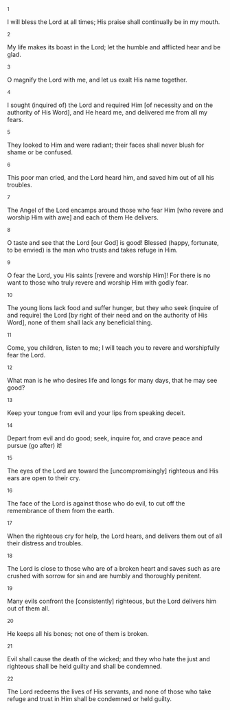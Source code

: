 <sup>1</sup> 

I will bless the Lord at all times; His praise shall continually be in my mouth. 

<sup>2</sup> 

My life makes its boast in the Lord; let the humble and afflicted hear and be glad. 

<sup>3</sup> 

O magnify the Lord with me, and let us exalt His name together. 

<sup>4</sup> 

I sought (inquired of) the Lord and required Him [of necessity and on the authority of His Word], and He heard me, and delivered me from all my fears. 

<sup>5</sup> 

They looked to Him and were radiant; their faces shall never blush for shame or be confused. 

<sup>6</sup> 

This poor man cried, and the Lord heard him, and saved him out of all his troubles. 

<sup>7</sup> 

The Angel of the Lord encamps around those who fear Him [who revere and worship Him with awe] and each of them He delivers. 

<sup>8</sup> 

O taste and see that the Lord [our God] is good! Blessed (happy, fortunate, to be envied) is the man who trusts and takes refuge in Him. 

<sup>9</sup> 

O fear the Lord, you His saints [revere and worship Him]! For there is no want to those who truly revere and worship Him with godly fear. 

<sup>10</sup> 

The young lions lack food and suffer hunger, but they who seek (inquire of and require) the Lord [by right of their need and on the authority of His Word], none of them shall lack any beneficial thing. 

<sup>11</sup> 

Come, you children, listen to me; I will teach you to revere and worshipfully fear the Lord. 

<sup>12</sup> 

What man is he who desires life and longs for many days, that he may see good? 

<sup>13</sup> 

Keep your tongue from evil and your lips from speaking deceit. 

<sup>14</sup> 

Depart from evil and do good; seek, inquire for, and crave peace and pursue (go after) it! 

<sup>15</sup> 

The eyes of the Lord are toward the [uncompromisingly] righteous and His ears are open to their cry. 

<sup>16</sup> 

The face of the Lord is against those who do evil, to cut off the remembrance of them from the earth. 

<sup>17</sup> 

When the righteous cry for help, the Lord hears, and delivers them out of all their distress and troubles. 

<sup>18</sup> 

The Lord is close to those who are of a broken heart and saves such as are crushed with sorrow for sin and are humbly and thoroughly penitent. 

<sup>19</sup> 

Many evils confront the [consistently] righteous, but the Lord delivers him out of them all. 

<sup>20</sup> 

He keeps all his bones; not one of them is broken. 

<sup>21</sup> 

Evil shall cause the death of the wicked; and they who hate the just and righteous shall be held guilty and shall be condemned. 

<sup>22</sup> 

The Lord redeems the lives of His servants, and none of those who take refuge and trust in Him shall be condemned or held guilty.